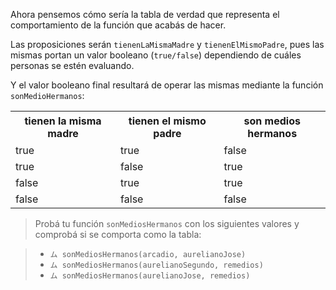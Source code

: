Ahora pensemos cómo sería la tabla de verdad que representa el comportamiento de la función que acabás de hacer.
 
Las proposiciones serán `tienenLaMismaMadre` y `tienenElMismoPadre`, pues las mismas portan un valor booleano (`true/false`) dependiendo de cuáles personas se estén evaluando.

Y el valor booleano final resultará de operar las mismas mediante la función `sonMedioHermanos`:

<table class="table table-striped table-bordered table-condensed text-center">
  <tr>
    <th class ="text-center" style="padding: 5px 8px">tienen la misma madre</th>
    <th class ="text-center" style="padding: 5px 8px">tienen el mismo padre</th>
    <th class ="text-center" style="padding: 5px 8px">son medios hermanos</th>
  </tr>
  <tr>
    <td>true</td>
    <td>true</td>
    <td>false</td>
  </tr>
  <tr>
    <td>true</td>
    <td>false</td>
    <td>true</td>
  </tr>
  <tr>
    <td>false</td>
    <td>true</td>
    <td>true</td>
  </tr>
  <tr>
    <td>false</td>
    <td>false</td>
    <td>false</td>
  </tr>
</table>

> Probá tu función `sonMediosHermanos` con los siguientes valores y comprobá si se comporta como la tabla:
 
>* `ム sonMediosHermanos(arcadio, aurelianoJose)`
>* `ム sonMediosHermanos(aurelianoSegundo, remedios)`
>* `ム sonMediosHermanos(aurelianoJose, remedios)`
